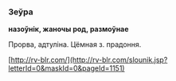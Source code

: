 ### Зеўра
**назоўнік, жаночы род, размоўнае**

Прорва, адтуліна. Цёмная з. прадоння.

<a rel="author">[http://rv-blr.com/](http://rv-blr.com/slounik.jsp?letterId=0&maskId=0&pageId=1151)</a>
